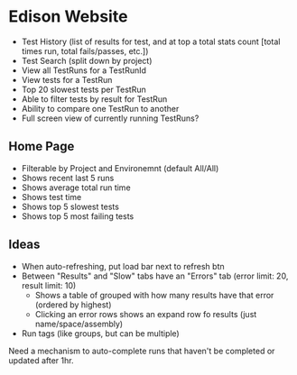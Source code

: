 # Edison Website

* Test History (list of results for test, and at top a total stats count [total times run, total fails/passes, etc.])
* Test Search (split down by project)
* View all TestRuns for a TestRunId
* View tests for a TestRun
* Top 20 slowest tests per TestRun
* Able to filter tests by result for TestRun
* Ability to compare one TestRun to another
* Full screen view of currently running TestRuns?

## Home Page

* Filterable by Project and Environemnt (default All/All)
* Shows recent last 5 runs
* Shows average total run time
* Shows test time
* Shows top 5 slowest tests
* Shows top 5 most failing tests

## Ideas

* When auto-refreshing, put load bar next to refresh btn
* Between "Results" and "Slow" tabs have an "Errors" tab (error limit: 20, result limit: 10)
    * Shows a table of grouped with how many results have that error (ordered by highest)
    * Clicking an error rows shows an expand row fo results (just name/space/assembly)
* Run tags (like groups, but can be multiple)


Need a mechanism to auto-complete runs that haven't be completed or updated after 1hr.
